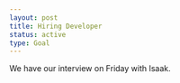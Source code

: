 ```yaml
---
layout: post
title: Hiring Developer
status: active
type: Goal
---
```


We have our interview on Friday with Isaak.
